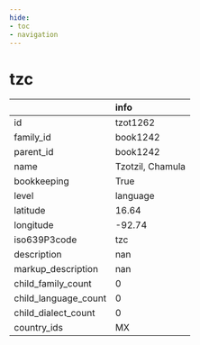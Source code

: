```yaml
---
hide:
- toc
- navigation
---
```

# tzc
|                      | info             |
|:---------------------|:-----------------|
| id                   | tzot1262         |
| family_id            | book1242         |
| parent_id            | book1242         |
| name                 | Tzotzil, Chamula |
| bookkeeping          | True             |
| level                | language         |
| latitude             | 16.64            |
| longitude            | -92.74           |
| iso639P3code         | tzc              |
| description          | nan              |
| markup_description   | nan              |
| child_family_count   | 0                |
| child_language_count | 0                |
| child_dialect_count  | 0                |
| country_ids          | MX               |